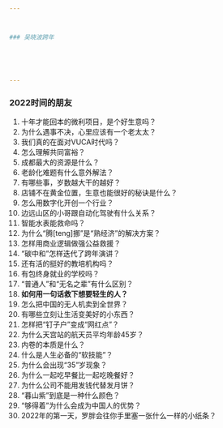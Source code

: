 ```yaml
---



### 吴晓波跨年





---
```


### 2022时间的朋友

1. 十年才能回本的微利项目，是个好生意吗？
2. 为什么遇事不决，心里应该有一个老太太？
3. 我们真的在面对VUCA时代吗？
4. 怎么理解共同富裕？
5. 成都最大的资源是什么？
6. 老龄化难题有什么意外解法？
7. 有哪些事，岁数越大干的越好？
8. 店铺不在黄金位置，生意也能很好的秘诀是什么？
9. 怎么用数字化开创一个行业？
10. 边远山区的小哥跟自动化驾驶有什么关系？
11. 智能水表能救命吗？
12. 为什么“腾[teng]挪”是“熟经济”的解决方案？
13. 怎样用商业逻辑做强公益救援？
13. “碳中和”怎样迭代了跨年演讲？
13. 还有活的挺好的教培机构吗？
13. 有包终身就业的学校吗？
13. “普通人”和“无名之辈”有什么区别？
13. **如何用一句话救下想要轻生的人？**
13. 怎么把中国的无人机卖到全世界？
13. 有哪些立刻让生活变美好的小东西？
13. 怎样把“钉子户”变成“网红点”？
13. 为什么天宫站的航天员平均年龄45岁？
13. 内卷的本质是什么？
13. 什么是人生必备的“软技能”？
13. 为什么会出现“35”岁现象？
13. 为什么一起吃早餐比一起吃晚餐好？
13. 为什么公司不能用发钱代替发月饼？
13. “暮山紫”到底是一种什么颜色？
13. “够得着”为什么会成为中国人的优势？
13. 2022年的第一天，罗胖会往你手里塞一张什么一样的小纸条？